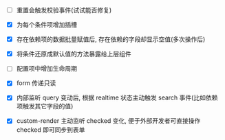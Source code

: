 - [ ] 重置会触发校验事件(试试能否修复)

- [x] 为每个条件项增加插槽

- [x] 存在依赖项的数据批量赋值后, 存在依赖的字段却显示空值(多次操作后)

- [x] 将条件还原成默认值的方法暴露给上层组件

- [ ] 配置项中增加生命周期

- [x] form 传递只读

- [x] 内部监听 query 变动后, 根据 realtime 状态主动触发 search 事件(比如依赖项触发其它字段的值)

- [x] custom-render 主动监听 checked 变化, 便于外部开发者可直接操作 checked 即可同步到表单
